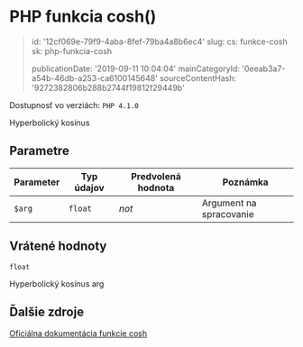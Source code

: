 PHP funkcia cosh()
==================

> id: '12cf069e-79f9-4aba-8fef-79ba4a8b6ec4'
> slug:
> 	cs: funkce-cosh
> 	sk: php-funkcia-cosh
> 
> publicationDate: '2019-09-11 10:04:04'
> mainCategoryId: '0eeab3a7-a54b-46db-a253-ca6100145648'
> sourceContentHash: '9272382806b288b2744f19812f29449b'

Dostupnosť vo verziách: `PHP 4.1.0`

Hyperbolický kosínus


Parametre
--------------

| Parameter | Typ údajov | Predvolená hodnota | Poznámka |
|-----|-----|-----|-----|
| `$arg` | `float` | *not* | Argument na spracovanie |


Vrátené hodnoty
----------------

`float`

Hyperbolický kosínus arg

Ďalšie zdroje
------------

[Oficiálna dokumentácia funkcie cosh](https://www.php.net/manual/en/function.cosh.php)
